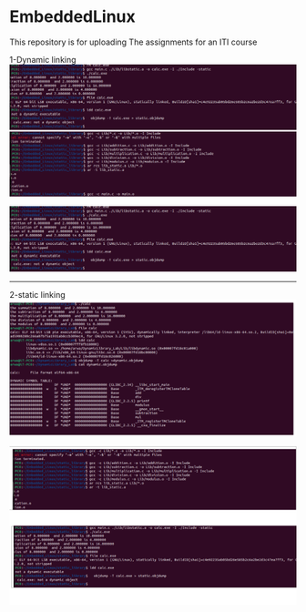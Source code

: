 # EmbeddedLinux
This repository is for uploading  The assignments for an ITI course

1-Dynamic linking
![Screenshot 1](Embedded_Linux/screenshots/Screenshot1.png)
![Screenshot 2](Embedded_Linux/screenshots/Screenshot2.png)


![Screenshot 3](Embedded_Linux/screenshots/Screenshot1.png)















---------------------------------------------------------------------------------------------------------------------------------------------------------------

2-static linking
![Screenshot 4](Embedded_Linux/screenshots/Screenshot4.png)

![Screenshot 5](Embedded_Linux/screenshots/Screenshot5.png)

